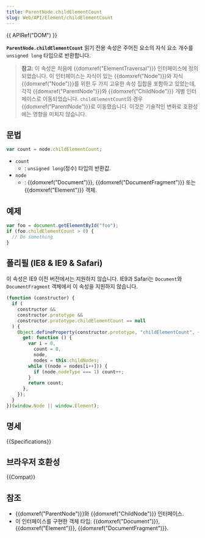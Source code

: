 ```yaml
---
title: ParentNode.childElementCount
slug: Web/API/Element/childElementCount
---
```


{{ APIRef("DOM") }}

**`ParentNode.childElementCount`** 읽기 전용 속성은 주어진 요소의 자식 요소 개수를 `unsigned long` 타입으로 반환합니다.

> **참고:** 이 속성은 처음에 {{domxref("ElementTraversal")}} 인터페이스에 정의되었습니다. 이 인터페이스는 자식이 있는 {{domxref("Node")}}와 자식 {{domxref("Node")}}를 위한 두 가지 고유한 속성 집합을 포함하고 있었는데, 각각 {{domxref("ParentNode")}}와 {{domxref("ChildNode")}} 개별 인터페이스로 이동되었습니다. `childElementCount`의 경우 {{domxref("ParentNode")}}로 이동했습니다. 이것은 기술적인 변화로 호환성에는 영향을 미치지 않습니다.

## 문법

```js
var count = node.childElementCount;
```

- `count`
  - : `unsigned long`(정수) 타입의 반환값.
- `node`
  - : {{domxref("Document")}}, {{domxref("DocumentFragment")}} 또는 {{domxref("Element")}} 객체.

## 예제

```js
var foo = document.getElementById("foo");
if (foo.childElementCount > 0) {
  // Do something
}
```

## 폴리필 (IE8 & IE9 & Safari)

이 속성은 IE9 이전 버전에서는 지원하지 않습니다. IE9과 Safari는 `Document`와 `DocumentFragment` 객체에서 이 속성을 지원하지 않습니다.

```js
(function (constructor) {
  if (
    constructor &&
    constructor.prototype &&
    constructor.prototype.childElementCount == null
  ) {
    Object.defineProperty(constructor.prototype, "childElementCount", {
      get: function () {
        var i = 0,
          count = 0,
          node,
          nodes = this.childNodes;
        while ((node = nodes[i++])) {
          if (node.nodeType === 1) count++;
        }
        return count;
      },
    });
  }
})(window.Node || window.Element);
```

## 명세

{{Specifications}}

## 브라우저 호환성

{{Compat}}

## 참조

- {{domxref("ParentNode")}}와 {{domxref("ChildNode")}} 인터페이스.
- 이 인터페이스를 구현한 객체 타입: {{domxref("Document")}}, {{domxref("Element")}}, {{domxref("DocumentFragment")}}.
